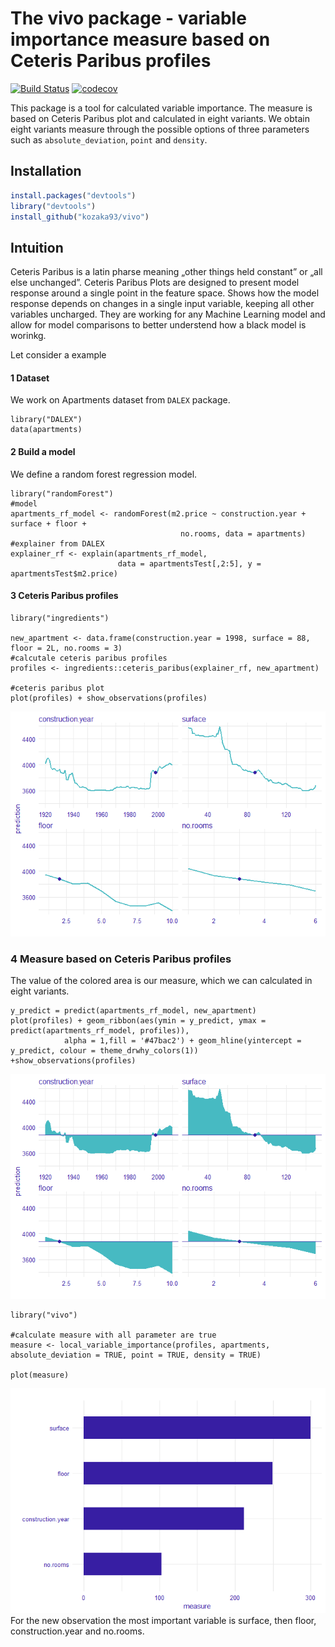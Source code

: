 
The vivo package - variable importance measure based on Ceteris Paribus profiles
==================================================================================================================

[![Build Status](https://travis-ci.com/kozaka93/vivo.svg?branch=master)](https://travis-ci.com/kozaka93/vivo)
[![codecov](https://codecov.io/gh/kozaka93/vivo/branch/master/graph/badge.svg)](https://codecov.io/gh/kozaka93/vivo)

This package is a tool for calculated variable importance. The measure is based on Ceteris Paribus plot and calculated in eight variants. We obtain eight variants measure through the possible options of three parameters such as `absolute_deviation`, `point` and `density`.

Installation
------------

``` r
install.packages("devtools")
library("devtools")
install_github("kozaka93/vivo")
```

Intuition
---------
Ceteris Paribus is a latin pharse meaning „other things held constant” or  „all else unchanged”. Ceteris Paribus Plots are designed to present model response around a single point in the feature space. Shows how the model response depends on changes in a single input variable, keeping all other variables uncharged. They are working for any Machine Learning model and allow for model comparisons to better understend how a black model is worinkg.


Let consider a example

#### 1 Dataset

We work on Apartments dataset from `DALEX` package.

```{r, message=FALSE, warning=FALSE}
library("DALEX")
data(apartments)
```

#### 2 Build a model

We define a random forest regression model.

```{r, message=FALSE, warning=FALSE}
library("randomForest")
#model
apartments_rf_model <- randomForest(m2.price ~ construction.year + surface + floor +
                                      no.rooms, data = apartments)
#explainer from DALEX
explainer_rf <- explain(apartments_rf_model,
                        data = apartmentsTest[,2:5], y = apartmentsTest$m2.price)
```

#### 3 Ceteris Paribus profiles

```{r, message=FALSE, warning=FALSE}
library("ingredients")

new_apartment <- data.frame(construction.year = 1998, surface = 88, floor = 2L, no.rooms = 3)
#calcutale ceteris paribus profiles
profiles <- ingredients::ceteris_paribus(explainer_rf, new_apartment)

#ceteris paribus plot
plot(profiles) + show_observations(profiles)
```
![](README_files/figure-markdown_github/unnamed-chunk-3-1.png)

### 4 Measure based on Ceteris Paribus profiles

The value of the colored area is our measure, which we can calculated in eight variants.

```{r, message=FALSE, warning=FALSE, error=FALSE, include=TRUE, echo = FALSE}
y_predict = predict(apartments_rf_model, new_apartment)
plot(profiles) + geom_ribbon(aes(ymin = y_predict, ymax = predict(apartments_rf_model, profiles)),
            alpha = 1,fill = '#47bac2') + geom_hline(yintercept = y_predict, colour = theme_drwhy_colors(1)) +show_observations(profiles)  
```
![](README_files/figure-markdown_github/unnamed-chunk-4-1.png)


```{r, message=FALSE, warning=FALSE}
library("vivo")

#calculate measure with all parameter are true
measure <- local_variable_importance(profiles, apartments, absolute_deviation = TRUE, point = TRUE, density = TRUE)

plot(measure)
```

![](README_files/figure-markdown_github/unnamed-chunk-5-1.png)
For the new observation the most important variable is surface, then floor, construction.year and no.rooms.
